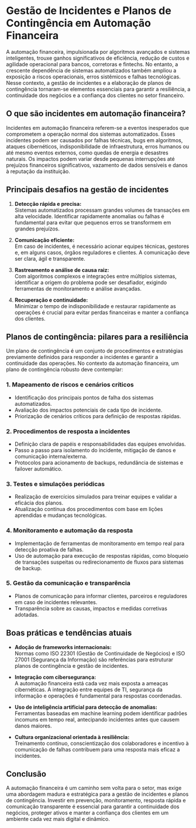 # Gestão de Incidentes e Planos de Contingência em Automação Financeira

A automação financeira, impulsionada por algoritmos avançados e sistemas inteligentes, trouxe ganhos significativos de eficiência, redução de custos e agilidade operacional para bancos, corretoras e fintechs. No entanto, a crescente dependência de sistemas automatizados também ampliou a exposição a riscos operacionais, erros sistêmicos e falhas tecnológicas. Nesse contexto, a gestão de incidentes e a elaboração de planos de contingência tornaram-se elementos essenciais para garantir a resiliência, a continuidade dos negócios e a confiança dos clientes no setor financeiro.

## O que são incidentes em automação financeira?

Incidentes em automação financeira referem-se a eventos inesperados que comprometem a operação normal dos sistemas automatizados. Esses incidentes podem ser causados por falhas técnicas, bugs em algoritmos, ataques cibernéticos, indisponibilidade de infraestrutura, erros humanos ou até mesmo eventos externos, como quedas de energia e desastres naturais. Os impactos podem variar desde pequenas interrupções até prejuízos financeiros significativos, vazamento de dados sensíveis e danos à reputação da instituição.

## Principais desafios na gestão de incidentes

1. **Detecção rápida e precisa:**  
   Sistemas automatizados processam grandes volumes de transações em alta velocidade. Identificar rapidamente anomalias ou falhas é fundamental para evitar que pequenos erros se transformem em grandes prejuízos.

2. **Comunicação eficiente:**  
   Em caso de incidentes, é necessário acionar equipes técnicas, gestores e, em alguns casos, órgãos reguladores e clientes. A comunicação deve ser clara, ágil e transparente.

3. **Rastreamento e análise de causa raiz:**  
   Com algoritmos complexos e integrações entre múltiplos sistemas, identificar a origem do problema pode ser desafiador, exigindo ferramentas de monitoramento e análise avançadas.

4. **Recuperação e continuidade:**  
   Minimizar o tempo de indisponibilidade e restaurar rapidamente as operações é crucial para evitar perdas financeiras e manter a confiança dos clientes.

## Planos de contingência: pilares para a resiliência

Um plano de contingência é um conjunto de procedimentos e estratégias previamente definidos para responder a incidentes e garantir a continuidade das operações. No contexto da automação financeira, um plano de contingência robusto deve contemplar:

### 1. **Mapeamento de riscos e cenários críticos**

- Identificação dos principais pontos de falha dos sistemas automatizados.
- Avaliação dos impactos potenciais de cada tipo de incidente.
- Priorização de cenários críticos para definição de respostas rápidas.

### 2. **Procedimentos de resposta a incidentes**

- Definição clara de papéis e responsabilidades das equipes envolvidas.
- Passo a passo para isolamento do incidente, mitigação de danos e comunicação interna/externa.
- Protocolos para acionamento de backups, redundância de sistemas e failover automático.

### 3. **Testes e simulações periódicas**

- Realização de exercícios simulados para treinar equipes e validar a eficácia dos planos.
- Atualização contínua dos procedimentos com base em lições aprendidas e mudanças tecnológicas.

### 4. **Monitoramento e automação da resposta**

- Implementação de ferramentas de monitoramento em tempo real para detecção proativa de falhas.
- Uso de automação para execução de respostas rápidas, como bloqueio de transações suspeitas ou redirecionamento de fluxos para sistemas de backup.

### 5. **Gestão da comunicação e transparência**

- Planos de comunicação para informar clientes, parceiros e reguladores em caso de incidentes relevantes.
- Transparência sobre as causas, impactos e medidas corretivas adotadas.

## Boas práticas e tendências atuais

- **Adoção de frameworks internacionais:**  
  Normas como ISO 22301 (Gestão de Continuidade de Negócios) e ISO 27001 (Segurança da Informação) são referências para estruturar planos de contingência e gestão de incidentes.

- **Integração com cibersegurança:**  
  A automação financeira está cada vez mais exposta a ameaças cibernéticas. A integração entre equipes de TI, segurança da informação e operações é fundamental para respostas coordenadas.

- **Uso de inteligência artificial para detecção de anomalias:**  
  Ferramentas baseadas em machine learning podem identificar padrões incomuns em tempo real, antecipando incidentes antes que causem danos maiores.

- **Cultura organizacional orientada à resiliência:**  
  Treinamento contínuo, conscientização dos colaboradores e incentivo à comunicação de falhas contribuem para uma resposta mais eficaz a incidentes.

## Conclusão

A automação financeira é um caminho sem volta para o setor, mas exige uma abordagem madura e estratégica para a gestão de incidentes e planos de contingência. Investir em prevenção, monitoramento, resposta rápida e comunicação transparente é essencial para garantir a continuidade dos negócios, proteger ativos e manter a confiança dos clientes em um ambiente cada vez mais digital e dinâmico.